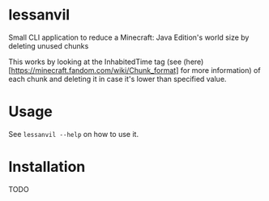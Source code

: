 # lessanvil
Small CLI application to reduce a Minecraft: Java Edition's world size by deleting unused chunks

This works by looking at the InhabitedTime tag (see (here)[https://minecraft.fandom.com/wiki/Chunk_format] for more information) of each chunk and deleting it in case it's lower than specified value.

# Usage
See `lessanvil --help` on how to use it.

# Installation
TODO
